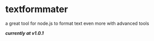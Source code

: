 # textformmater
a great tool for node.js to format text even more with advanced tools

***currently at v1.0.1***

